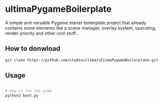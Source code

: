 # ultimaPygameBoilerplate

A simple and versatile Pygame starter boilerplate project that already contains some elements like a scene manager, overlay system, upscaling, render priority and other cool stuff...

## How to donwload

```bash
git clone https://github.com/studioultima/ultimaPygameBoilerplate.git

```

## Usage

```python

# How to run the game
python3 boot.py

```